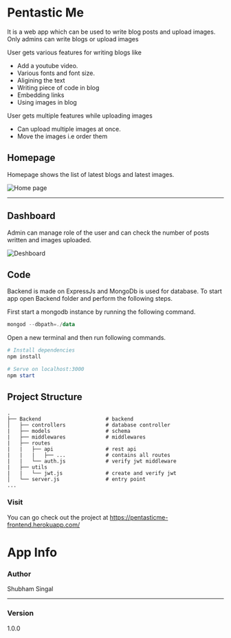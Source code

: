 # Pentastic Me
It is a web app which can be used to write blog posts and upload images.
Only admins can write blogs or upload images

User gets various features for writing blogs like
* Add a youtube video.
* Various fonts and font size. 
* Aligining the text
* Writing piece of code in blog
* Embedding links
* Using images in blog

User gets multiple features while uploading images
* Can upload multiple images at once.
* Move the images i.e order them

## Homepage
Homepage shows the list of latest blogs and latest images.

<img src="public/images/demo1.png" alt="Home page"/>

---

## Dashboard 
Admin can manage role of the user and can check the number of posts written and images uploaded.

<img src="public/images/demo2.png" alt="Deshboard">

## Code
Backend is made on ExpressJs and MongoDb is used for database. To start app open Backend folder and perform the following steps.

First start a mongodb instance by running the following command.
```powershell
mongod --dbpath=./data
```

Open a new terminal and then run following commands.
```powershell
# Install dependencies
npm install

# Serve on localhost:3000
npm start
```


## Project Structure            
    .
    ├── Backend                     # backend
    │   ├── controllers             # database controller 
    |   ├── models                  # schema
    |   ├── middlewares             # middlewares
    |   ├── routes  
    |   |   ├── api                 # rest api              
    |   |   |   ├── ...             # contains all routes
    |   |   └── auth.js             # verify jwt middleware
    |   ├── utils                   
    |   |   └── jwt.js              # create and verify jwt
    │   └── server.js               # entry point
    ...



### Visit
You can go check out the project at https://pentasticme-frontend.herokuapp.com/


# App Info
### Author 
Shubham Singal

---

### Version 
1.0.0


